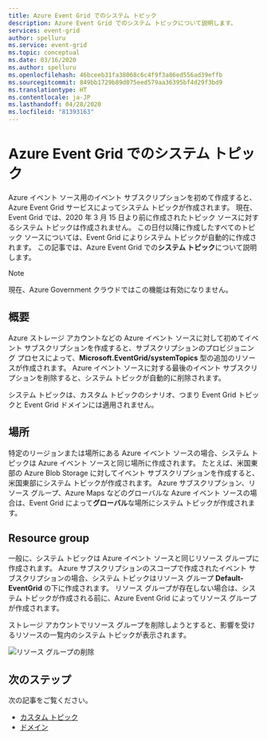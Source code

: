 ```yaml
---
title: Azure Event Grid でのシステム トピック
description: Azure Event Grid でのシステム トピックについて説明します。
services: event-grid
author: spelluru
ms.service: event-grid
ms.topic: conceptual
ms.date: 03/16/2020
ms.author: spelluru
ms.openlocfilehash: 46bceeb31fa38068c6c4f9f3a86ed556ad39effb
ms.sourcegitcommit: 849bb1729b89d075eed579aa36395bf4d29f3bd9
ms.translationtype: HT
ms.contentlocale: ja-JP
ms.lasthandoff: 04/28/2020
ms.locfileid: "81393163"
---
```

# <a name="system-topics-in-azure-event-grid"></a>Azure Event Grid でのシステム トピック
Azure イベント ソース用のイベント サブスクリプションを初めて作成すると、Azure Event Grid サービスによってシステム トピックが作成されます。 現在、Event Grid では、2020 年 3 月 15 日より前に作成されたトピック ソースに対するシステム トピックは作成されません。 この日付以降に作成したすべてのトピック ソースについては、Event Grid によりシステム トピックが自動的に作成されます。 この記事では、Azure Event Grid での**システム トピック**について説明します。

> [!NOTE]
> 現在、Azure Government クラウドではこの機能は有効になりません。 

## <a name="overview"></a>概要
Azure ストレージ アカウントなどの Azure イベント ソースに対して初めてイベント サブスクリプションを作成すると、サブスクリプションのプロビジョニング プロセスによって、**Microsoft.EventGrid/systemTopics** 型の追加のリソースが作成されます。 Azure イベント ソースに対する最後のイベント サブスクリプションを削除すると、システム トピックが自動的に削除されます。

システム トピックは、カスタム トピックのシナリオ、つまり Event Grid トピックと Event Grid ドメインには適用されません。 

## <a name="location"></a>場所
特定のリージョンまたは場所にある Azure イベント ソースの場合、システム トピックは Azure イベント ソースと同じ場所に作成されます。 たとえば、米国東部の Azure Blob Storage に対してイベント サブスクリプションを作成すると、米国東部にシステム トピックが作成されます。 Azure サブスクリプション、リソース グループ、Azure Maps などのグローバルな Azure イベント ソースの場合は、Event Grid によって**グローバル**な場所にシステム トピックが作成されます。 

## <a name="resource-group"></a>Resource group 
一般に、システム トピックは Azure イベント ソースと同じリソース グループに作成されます。 Azure サブスクリプションのスコープで作成されたイベント サブスクリプションの場合、システム トピックはリソース グループ **Default-EventGrid** の下に作成されます。 リソース グループが存在しない場合は、システム トピックが作成される前に、Azure Event Grid によってリソース グループが作成されます。 

ストレージ アカウントでリソース グループを削除しようとすると、影響を受けるリソースの一覧内のシステム トピックが表示されます。  

![リソース グループの削除](./media/system-topics/delete-resource-group.png)

## <a name="next-steps"></a>次のステップ
次の記事をご覧ください。 

- [カスタム トピック](custom-topics.md)
- [ドメイン](event-domains.md)